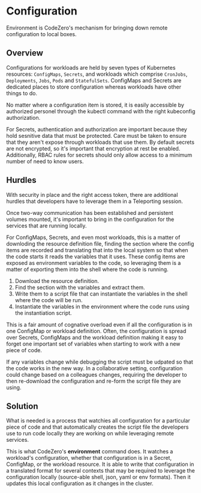 # Configuration

Environment is CodeZero's mechanism for bringing down remote configuration to local boxes.

## Overview

Configurations for workloads are held by seven types of Kubernetes resources: `ConfigMaps`, `Secrets`, and workloads which comprise `CronJobs`, `Deployments`, `Jobs`, `Pods` and `StatefulSets`. ConfigMaps and Secrets are dedicated places to store configuration whereas workloads have other things to do.

No matter where a configuration item is stored, it is easily accessible by authorized personel through the kubectl command with the right kubeconfig authorization.

For Secrets, authentication and authorization are important because they hold sesnitive data that must be protected. Care must be taken to ensure that they aren't expose through workloads that use them. By default secrets are not encrypted, so it's important that encryption at rest be enabled. Additionally, RBAC rules for secrets should only allow access to a minimum number of need to know users.

## Hurdles

With security in place and the right access token, there are additional hurdles that developers have to leverage them in a Teleporting session. 

Once two-way communication has been established and persistent volumes mounted, it's important to bring in the configuration for the services that are running locally. 

For ConfigMaps, Secrets, and even most workloads, this is a matter of downloding the resource definition file, finding the section where the config items are recorded and translating that into the local system so that when the code starts it reads the variables that it uses. These config items are exposed as environment variables to the code, so leveraging them is a matter of exporting them into the shell where the code is running.

1. Download the resource definition.
2. Find the section with the variables and extract them.
3. Write them to a script file that can instantiate the variables in the shell where the code will be run.
4. Instantiate the variables in the environment where the code runs using the instantiation script.

This is a fair amount of cognative overload even if all the configuration is in one ConfigMap or workload definition. Often, the configuration is spread over Secrets, ConfigMaps and the workload definition making it easy to forget one important set of variables when starting to work with a new piece of code.

If any variables change while debugging the script must be udpated so that the code works in the new way. In a collaborative setting, configuration could change based on a colleagues changes, requiring the developer to then re-download the configuration and re-form the script file they are using.

## Solution

What is needed is a process that watchies all configuration for a particular piece of code and that automatically creates the script file the developers use to run code locally they are working on while leveraging remote services.

This is what CodeZero's **environment** command does. It watches a workload's configuration, whether that configuration is in a Secret, ConfigMap, or the workload resource. It is able to write that configuration in a translated format for several contexts that may be required to leverage the configuration locally (source-able shell, json, yaml or env formats). Then it updates this local configuration as it changes in the cluster.

